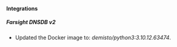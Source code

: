 #### Integrations
##### Farsight DNSDB v2
- Updated the Docker image to: *demisto/python3:3.10.12.63474*.
